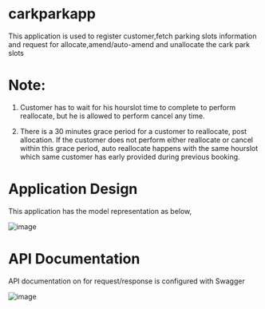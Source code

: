 # carkparkapp 

This application is used to register customer,fetch parking slots information and request for allocate,amend/auto-amend and unallocate the cark park slots

# Note:
1. Customer has to wait for his hourslot time to complete to perform reallocate, but he is allowed to perform cancel any time. 

2. There is a 30 minutes grace period for a customer to reallocate, post allocation. If the customer does not perform either reallocate or cancel within this grace period, auto reallocate happens with the same hourslot which same customer has early provided during previous booking.

# Application Design

This application has the model representation as below,

![image](https://user-images.githubusercontent.com/32460730/124623539-b43a1500-de99-11eb-9fba-82a1cb2b46da.png)

# API Documentation

API documentation on for request/response is configured with Swagger

![image](https://user-images.githubusercontent.com/32460730/124624390-74bff880-de9a-11eb-99d7-940e510c20ac.png)
